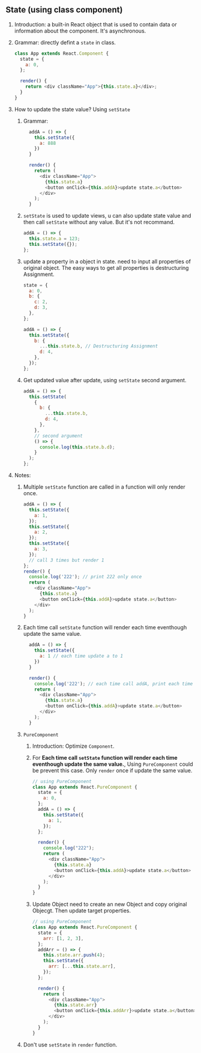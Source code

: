 ## State (using class component)

1. Introduction: a built-in React object that is used to contain data or information about the component. It's asynchronous.
2. Grammar: directly defint a `state` in class.

   ```js
   class App extends React.Component {
     state = {
       a: 0,
     };

     render() {
       return <div className="App">{this.state.a}</div>;
     }
   }
   ```

3. How to update the state value? Using `setState`

   1. Grammar:

      ```js
        addA = () => {
          this.setState({
            a: 888
          })
        }

        render() {
          return (
            <div className="App">
              {this.state.a}
              <button onClick={this.addA}>update state.a</button>
            </div>
          );
        }
      ```

   2. `setState` is used to update views, u can also update state value and then call `setState` without any value. But it's not recommand.

      ```js
      addA = () => {
        this.state.a = 123;
        this.setState({});
      };
      ```

   3. update a property in a object in state. need to input all properties of original object. The easy ways to get all properties is destructuring Assignment.

      ```js
      state = {
        a: 0,
        b: {
          c: 2,
          d: 3,
        },
      };

      addA = () => {
        this.setState({
          b: {
            ...this.state.b, // Destructuring Assignment
            d: 4,
          },
        });
      };
      ```

   4. Get updated value after update, using `setState` second argument.

      ```js
      addA = () => {
        this.setState(
          {
            b: {
              ...this.state.b,
              d: 4,
            },
          },
          // second argument
          () => {
            console.log(this.state.b.d);
          }
        );
      };
      ```

4. Notes:

   1. Multiple `setState` function are called in a function will only render once.

      ```js
      addA = () => {
        this.setState({
          a: 1,
        });
        this.setState({
          a: 2,
        });
        this.setState({
          a: 3,
        });
        // call 3 times but render 1
      };
      render() {
        console.log('222'); // print 222 only once
        return (
          <div className="App">
            {this.state.a}
            <button onClick={this.addA}>update state.a</button>
          </div>
        );
      }
      ```

   2. Each time call `setState` function will render each time eventhough update the same value.

      ```js
        addA = () => {
          this.setState({
            a: 1 // each time update a to 1
          })
        }

        render() {
          console.log('222'); // each time call addA, print each time
          return (
            <div className="App">
              {this.state.a}
              <button onClick={this.addA}>update state.a</button>
            </div>
          );
        }
      ```

   3. `PureComponent`

      1. Introduction: Optimize `Component`.
      2. For **Each time call `setState` function will render each time eventhough update the same value.**, Using `PureComponent` could be prevent this case. Only `render` once if update the same value.

         ```js
         // using PureComponent
         class App extends React.PureComponent {
           state = {
             a: 0,
           };
           addA = () => {
             this.setState({
               a: 1,
             });
           };

           render() {
             console.log("222");
             return (
               <div className="App">
                 {this.state.a}
                 <button onClick={this.addA}>update state.a</button>
               </div>
             );
           }
         }
         ```

      3. Update Object need to create an new Object and copy original Objecgt. Then update target properties.

         ```js
         // using PureComponent
         class App extends React.PureComponent {
           state = {
             arr: [1, 2, 3],
           };
           addArr = () => {
             this.state.arr.push(4);
             this.setState({
               arr: [...this.state.arr],
             });
           };

           render() {
             return (
               <div className="App">
                 {this.state.arr}
                 <button onClick={this.addArr}>update state.a</button>
               </div>
             );
           }
         }
         ```

   4. Don't use `setState` in `render` function.

